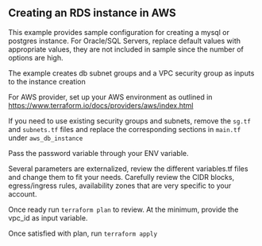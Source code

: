 ## Creating an RDS instance in AWS

This example provides sample configuration for creating a mysql or postgres instance. For Oracle/SQL Servers, replace default values with appropriate values, they are not included in sample since the number of options are high.

The example creates db subnet groups and a VPC security group as inputs to the instance creation

For AWS provider, set up your AWS environment as outlined in https://www.terraform.io/docs/providers/aws/index.html

If you need to use existing security groups and subnets, remove the `sg.tf` and `subnets.tf` files and replace the corresponding sections in `main.tf` under `aws_db_instance`

Pass the password variable through your ENV variable.

Several parameters are externalized, review the different variables.tf files and change them to fit your needs. Carefully review the CIDR blocks, egress/ingress rules, availability zones that are very specific to your account.

Once ready run `terraform plan` to review. 
At the minimum, provide the vpc_id as input variable.

Once satisfied with plan, run `terraform apply`  
